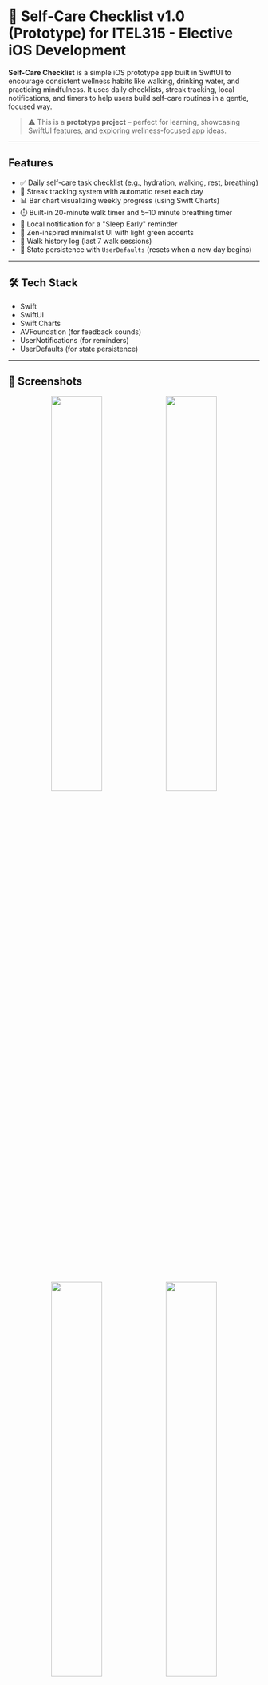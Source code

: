 # 🌿 Self-Care Checklist v1.0 (Prototype) for ITEL315 - Elective iOS Development

**Self-Care Checklist** is a simple iOS prototype app built in SwiftUI to encourage consistent wellness habits like walking, drinking water, and practicing mindfulness. It uses daily checklists, streak tracking, local notifications, and timers to help users build self-care routines in a gentle, focused way.

> ⚠️ This is a **prototype project** – perfect for learning, showcasing SwiftUI features, and exploring wellness-focused app ideas.

---

## Features

- ✅ Daily self-care task checklist (e.g., hydration, walking, rest, breathing)
- 📅 Streak tracking system with automatic reset each day
- 📊 Bar chart visualizing weekly progress (using Swift Charts)
- ⏱️ Built-in 20-minute walk timer and 5–10 minute breathing timer
- 🔔 Local notification for a "Sleep Early" reminder
- 🧘 Zen-inspired minimalist UI with light green accents
- 📆 Walk history log (last 7 walk sessions)
- 💾 State persistence with `UserDefaults` (resets when a new day begins)

---

## 🛠️ Tech Stack

- Swift
- SwiftUI
- Swift Charts
- AVFoundation (for feedback sounds)
- UserNotifications (for reminders)
- UserDefaults (for state persistence)

---

## 📸 Screenshots

<div align="center">
  <img src="https://github.com/user-attachments/assets/cbf7b521-8f87-4585-89db-e0b26d88d9bb" width="45%" />
  <img src="https://github.com/user-attachments/assets/bd81cdc8-408a-45a7-96ce-82d32e2945fb" width="45%" />
</div>
<br/>
<div align="center">
  <img src="https://github.com/user-attachments/assets/3f60296a-1ef4-459e-8836-f4c3d2c8ed16" width="45%" />
  <img src="https://github.com/user-attachments/assets/d6d5ad95-7842-4c2c-90d7-f9355b89af7f" width="45%" />
</div>
<br/>
<div align="center">
  <img src="https://github.com/user-attachments/assets/e473886c-cb20-4de2-8f4c-951df059ed7d" width="45%" />
</div>

---

## 🧪 Project Goals

This prototype demonstrates:

- Creating reusable SwiftUI components
- Persisting and resetting daily task state
- Managing sheets and timers in SwiftUI
- Using `@AppStorage` and `UserDefaults` for lightweight data storage
- Applying clean UI/UX patterns for habit-building apps

---

## 📦 Installation

1. Clone the repo:
   ```bash
   git clone https://github.com/your-username/self-care-checklist.git
   
2. Open `SelfCareChecklist.xcodeproj` in Xcode  
3. Run on simulator or iOS device (iOS 16+ recommended)

---

## ⚠️ What Could Improve (to make it more “production-ready”)

### ⚠️ File Organization

- All logic is inside `ContentView.swift`. For scalability:  
  - Move task-related logic into a separate `TaskManager.swift` or ViewModel  
  - Create a `Models/` folder for `Task`, `StreakDay`  
  - Move timer-related views to a `Views/Timers/` folder  
  - Use `Assets.xcassets` for named colors and images consistently  

### ⚠️ State Management

- Currently uses `@State` and `@AppStorage` directly in the view  
- Consider using `ObservableObject` + `@StateObject` for more scalable state management (MVVM pattern)  
- This keeps UI logic reactive and testable  

### ⚠️ Hardcoded Strings

- Strings like "Drink water" or "Take deep breaths..." are repeated in multiple places  
- Use an enum or constants file to avoid errors and allow localization later  

### ⚠️ Persistence

- Uses `UserDefaults` for everything, which is fine for prototyping  
- For scaling, consider using CoreData or `AppStorage` with shared `@ObservableObject`  

## Documentation

- [📱 UI Flow Diagram](docs/UI_Flow_Diagram.png) **Not 100% accurate, made using Eraser AI.**
- [🧱 Architecture Overview](docs/Architecture_Overview.png)
- [🛠️ Dev Setup Notes](docs/DEV_SETUP.md)

---

## 🧑‍💻 Author

Created by **Eissxs** – Not Cowboy, Not Guru.
